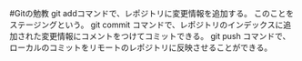 #Gitの勉教
git addコマンドで、レポジトリに変更情報を追加する。
 このことをステージングという。
git commit コマンドで、レポジトリのインデックスに追加された変更情報にコメントをつけてコミットできる。
git push コマンドで、ローカルのコミットをリモートのレポジトリに反映させることができる。

